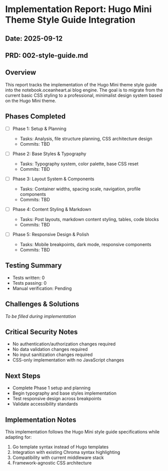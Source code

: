 # Implementation Report: Hugo Mini Theme Style Guide Integration

## Date: 2025-09-12
## PRD: 002-style-guide.md

## Overview

This report tracks the implementation of the Hugo Mini theme style guide into the notebook.oceanheart.ai blog engine. The goal is to migrate from the current basic CSS styling to a professional, minimalist design system based on the Hugo Mini theme.

## Phases Completed

- [ ] Phase 1: Setup & Planning
  - Tasks: Analysis, file structure planning, CSS architecture design
  - Commits: TBD

- [ ] Phase 2: Base Styles & Typography  
  - Tasks: Typography system, color palette, base CSS reset
  - Commits: TBD

- [ ] Phase 3: Layout System & Components
  - Tasks: Container widths, spacing scale, navigation, profile components
  - Commits: TBD

- [ ] Phase 4: Content Styling & Markdown
  - Tasks: Post layouts, markdown content styling, tables, code blocks
  - Commits: TBD

- [ ] Phase 5: Responsive Design & Polish
  - Tasks: Mobile breakpoints, dark mode, responsive components
  - Commits: TBD

## Testing Summary

- Tests written: 0
- Tests passing: 0
- Manual verification: Pending

## Challenges & Solutions

*To be filled during implementation*

## Critical Security Notes

- No authentication/authorization changes required
- No data validation changes required  
- No input sanitization changes required
- CSS-only implementation with no JavaScript changes

## Next Steps

- Complete Phase 1 setup and planning
- Begin typography and base styles implementation
- Test responsive design across breakpoints
- Validate accessibility standards

## Implementation Notes

This implementation follows the Hugo Mini style guide specifications while adapting for:
1. Go template syntax instead of Hugo templates
2. Integration with existing Chroma syntax highlighting
3. Compatibility with current middleware stack
4. Framework-agnostic CSS architecture